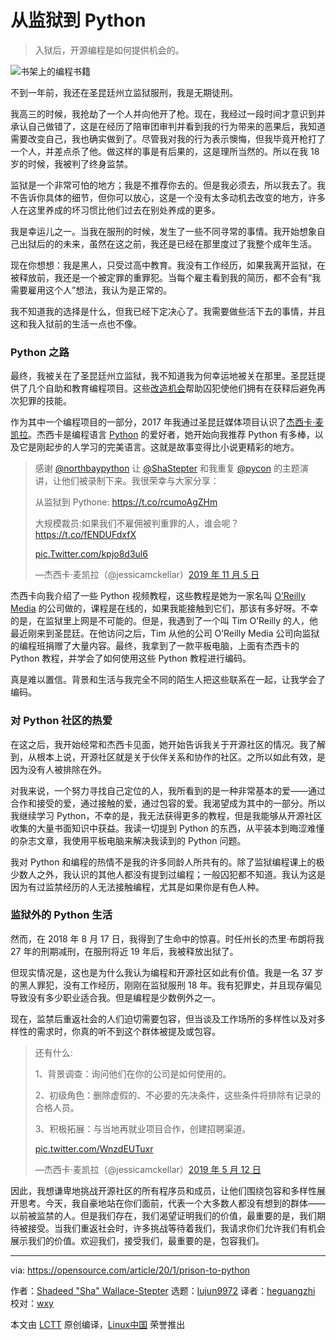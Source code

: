 [#]: collector: (lujun9972)
[#]: translator: (heguangzhi)
[#]: reviewer: (wxy)
[#]: publisher: ( )
[#]: url: ( )
[#]: subject: (What I learned going from prison to Python)
[#]: via: (https://opensource.com/article/20/1/prison-to-python)
[#]: author: (Shadeed "Sha" Wallace-Stepter https://opensource.com/users/shastepter)

从监狱到 Python
======

> 入狱后，开源编程是如何提供机会的。
 
![书架上的编程书籍][1]

不到一年前，我还在圣昆廷州立监狱服刑，我是无期徒刑。

我高三的时候，我抢劫了一个人并向他开了枪。现在，我经过一段时间才意识到并承认自己做错了，这是在经历了陪审团审判并看到我的行为带来的恶果后，我知道需要改变自己，我也确实做到了。尽管我对我的行为表示懊悔，但我毕竟开枪打了一个人，并差点杀了他。做这样的事是有后果的，这是理所当然的。所以在我 18 岁的时候，我被判了终身监禁。

监狱是一个非常可怕的地方；我是不推荐你去的。但是我必须去，所以我去了。我不告诉你具体的细节，但你可以放心，这是一个没有太多动机去改变的地方，许多人在这里养成的坏习惯比他们过去在别处养成的更多。

我是幸运儿之一。当我在服刑的时候，发生了一些不同寻常的事情。我开始想象自己出狱后的的未来，虽然在这之前，我还是已经在那里度过了我整个成年生活。

现在你想想：我是黑人，只受过高中教育。我没有工作经历，如果我离开监狱，在被释放前，我还是一个被定罪的重罪犯。当每个雇主看到我的简历，都不会有“我需要雇用这个人”想法，我认为是正常的。

我不知道我的选择是什么，但我已经下定决心了。我需要做些活下去的事情，并且这和我入狱前的生活一点也不像。

### Python 之路

最终，我被关在了圣昆廷州立监狱，我不知道我为何幸运地被关在那里。圣昆廷提供了几个自助和教育编程项目。这些[改造机会][2]帮助囚犯使他们拥有在获释后避免再次犯罪的技能。

作为其中一个编程项目的一部分，2017 年我通过圣昆廷媒体项目认识了[杰西卡·麦凯拉][3]。杰西卡是编程语言 [Python][4] 的爱好者，她开始向我推荐 Python 有多棒，以及它是刚起步的人学习的完美语言。这就是故事变得比小说更精彩的地方。

> 感谢 [@northbaypython][5] 让 [@ShaStepter][6] 和我重复 [@pycon][7] 的主题演讲，让他们被录制下来。我很荣幸与大家分享：
>
> 从监狱到 Pythone:  https://t.co/rcumoAgZHm 
>
> 大规模裁员:如果我们不雇佣被判重罪的人，谁会呢？ https://t.co/fENDUFdxfX  
> 
> [pic.Twitter.com/kpjo8d3ul6][8]
>
> —杰西卡·麦凯拉（@jessicamckellar）[2019 年 11 月 5 日][9]

杰西卡向我介绍了一些 Python 视频教程，这些教程是她为一家名叫 [O’Reilly Media][10] 的公司做的，课程是在线的，如果我能接触到它们，那该有多好呀。不幸的是，在监狱里上网是不可能的。但是，我遇到了一个叫 Tim O’Reilly 的人，他最近刚来到圣昆廷。在他访问之后，Tim 从他的公司 O’Reilly Media 公司向监狱的编程班捐赠了大量内容。最终，我拿到了一款平板电脑，上面有杰西卡的 Python 教程，并学会了如何使用这些 Python 教程进行编码。

真是难以置信。背景和生活与我完全不同的陌生人把这些联系在一起，让我学会了编码。

### 对 Python 社区的热爱

在这之后，我开始经常和杰西卡见面，她开始告诉我关于开源社区的情况。我了解到，从根本上说，开源社区就是关于伙伴关系和协作的社区。之所以如此有效，是因为没有人被排除在外。

对我来说，一个努力寻找自己定位的人，我所看到的是一种非常基本的爱——通过合作和接受的爱，通过接触的爱，通过包容的爱。我渴望成为其中的一部分。所以我继续学习 Python，不幸的是，我无法获得更多的教程，但是我能够从开源社区收集的大量书面知识中获益。我读一切提到 Python 的东西，从平装本到晦涩难懂的杂志文章，我使用平板电脑来解决我读到的 Python 问题。

我对 Python 和编程的热情不是我的许多同龄人所共有的。除了监狱编程课上的极少数人之外，我认识的其他人都没有提到过编程；一般囚犯都不知道。我认为这是因为有过监禁经历的人无法接触编程，尤其是如果你是有色人种。

### 监狱外的 Python 生活

然而，在 2018 年 8 月 17 日，我得到了生命中的惊喜。时任州长的杰里·布朗将我 27 年的刑期减刑，在服刑将近 19 年后，我被释放出狱了。

但现实情况是，这也是为什么我认为编程和开源社区如此有价值。我是一名 37 岁的黑人罪犯，没有工作经历，刚刚在监狱服刑 18 年。我有犯罪史，并且现存偏见导致没有多少职业适合我。但是编程是少数例外之一。

现在，监禁后重返社会的人们迫切需要包容，但当谈及工作场所的多样性以及对多样性的需求时，你真的听不到这个群体被提及或包容。

> 还有什么:
> 
> 1、背景调查：询问他们在你的公司是如何使用的。
>
> 2、初级角色：删除虚假的、不必要的先决条件，这些条件将排除有记录的合格人员。
>
> 3、积极拓展：与当地再就业项目合作，创建招聘渠道。
> 
> [pic.twitter.com/WnzdEUTuxr][11]
>
> —杰西卡·麦凯拉（@jessicamckellar）[2019 年 5 月 12 日][12]
 

因此，我想谦卑地挑战开源社区的所有程序员和成员，让他们围绕包容和多样性展开思考。今天，我自豪地站在你们面前，代表一个大多数人都没有想到的群体——以前被监禁的人。但是我们存在，我们渴望证明我们的价值，最重要的是，我们期待被接受。当我们重返社会时，许多挑战等待着我们，我请求你们允许我们有机会展示我们的价值。欢迎我们，接受我们，最重要的是，包容我们。

--------------------------------------------------------------------------------

via: https://opensource.com/article/20/1/prison-to-python

作者：[Shadeed "Sha" Wallace-Stepter][a]
选题：[lujun9972][b]
译者：[heguangzhi](https://github.com/heguangzhi)
校对：[wxy](https://github.com/wxy)

本文由 [LCTT](https://github.com/LCTT/TranslateProject) 原创编译，[Linux中国](https://linux.cn/) 荣誉推出

[a]: https://opensource.com/users/shastepter
[b]: https://github.com/lujun9972
[1]: https://opensource.com/sites/default/files/styles/image-full-size/public/lead-images/books_programming_languages.jpg?itok=KJcdnXM2 (Programming books on a shelf)
[2]: https://www.dailycal.org/2019/02/27/san-quentin-rehabilitation-programs-offer-inmates-education-a-voice/
[3]: https://twitter.com/jessicamckellar?lang=en
[4]: https://www.python.org/
[5]: https://twitter.com/northbaypython?ref_src=twsrc%5Etfw
[6]: https://twitter.com/ShaStepter?ref_src=twsrc%5Etfw
[7]: https://twitter.com/pycon?ref_src=twsrc%5Etfw
[8]: https://t.co/Kpjo8d3ul6
[9]: https://twitter.com/jessicamckellar/status/1191601209917837312?ref_src=twsrc%5Etfw
[10]: http://shop.oreilly.com/product/110000448.do
[11]: https://t.co/WnzdEUTuxr
[12]: https://twitter.com/jessicamckellar/status/1127640222504636416?ref_src=twsrc%5Etfw
